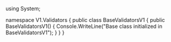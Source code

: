 using System;

namespace V1.Validators
{
    public class BaseValidatorsV1
    {
        public BaseValidatorsV1()
        {
            Console.WriteLine("Base class initialized in BaseValidatorsV1");
        }
    }
}